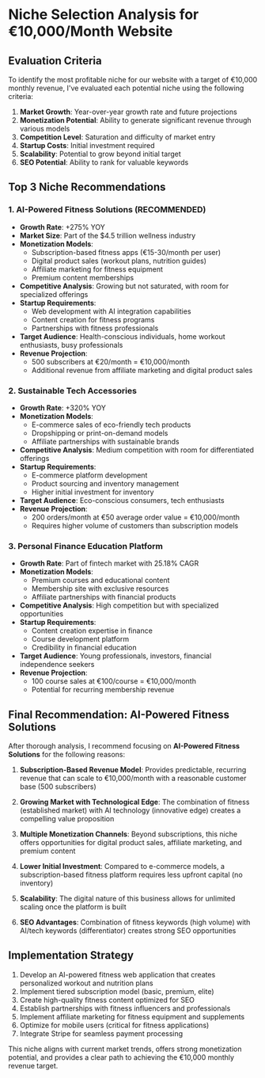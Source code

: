 # Niche Selection Analysis for €10,000/Month Website

## Evaluation Criteria
To identify the most profitable niche for our website with a target of €10,000 monthly revenue, I've evaluated each potential niche using the following criteria:

1. **Market Growth**: Year-over-year growth rate and future projections
2. **Monetization Potential**: Ability to generate significant revenue through various models
3. **Competition Level**: Saturation and difficulty of market entry
4. **Startup Costs**: Initial investment required
5. **Scalability**: Potential to grow beyond initial target
6. **SEO Potential**: Ability to rank for valuable keywords

## Top 3 Niche Recommendations

### 1. AI-Powered Fitness Solutions (RECOMMENDED)
- **Growth Rate**: +275% YOY
- **Market Size**: Part of the $4.5 trillion wellness industry
- **Monetization Models**:
  - Subscription-based fitness apps (€15-30/month per user)
  - Digital product sales (workout plans, nutrition guides)
  - Affiliate marketing for fitness equipment
  - Premium content memberships
- **Competitive Analysis**: Growing but not saturated, with room for specialized offerings
- **Startup Requirements**: 
  - Web development with AI integration capabilities
  - Content creation for fitness programs
  - Partnerships with fitness professionals
- **Target Audience**: Health-conscious individuals, home workout enthusiasts, busy professionals
- **Revenue Projection**: 
  - 500 subscribers at €20/month = €10,000/month
  - Additional revenue from affiliate marketing and digital product sales

### 2. Sustainable Tech Accessories
- **Growth Rate**: +320% YOY
- **Monetization Models**:
  - E-commerce sales of eco-friendly tech products
  - Dropshipping or print-on-demand models
  - Affiliate partnerships with sustainable brands
- **Competitive Analysis**: Medium competition with room for differentiated offerings
- **Startup Requirements**:
  - E-commerce platform development
  - Product sourcing and inventory management
  - Higher initial investment for inventory
- **Target Audience**: Eco-conscious consumers, tech enthusiasts
- **Revenue Projection**:
  - 200 orders/month at €50 average order value = €10,000/month
  - Requires higher volume of customers than subscription models

### 3. Personal Finance Education Platform
- **Growth Rate**: Part of fintech market with 25.18% CAGR
- **Monetization Models**:
  - Premium courses and educational content
  - Membership site with exclusive resources
  - Affiliate partnerships with financial products
- **Competitive Analysis**: High competition but with specialized opportunities
- **Startup Requirements**:
  - Content creation expertise in finance
  - Course development platform
  - Credibility in financial education
- **Target Audience**: Young professionals, investors, financial independence seekers
- **Revenue Projection**:
  - 100 course sales at €100/course = €10,000/month
  - Potential for recurring membership revenue

## Final Recommendation: AI-Powered Fitness Solutions

After thorough analysis, I recommend focusing on **AI-Powered Fitness Solutions** for the following reasons:

1. **Subscription-Based Revenue Model**: Provides predictable, recurring revenue that can scale to €10,000/month with a reasonable customer base (500 subscribers)

2. **Growing Market with Technological Edge**: The combination of fitness (established market) with AI technology (innovative edge) creates a compelling value proposition

3. **Multiple Monetization Channels**: Beyond subscriptions, this niche offers opportunities for digital product sales, affiliate marketing, and premium content

4. **Lower Initial Investment**: Compared to e-commerce models, a subscription-based fitness platform requires less upfront capital (no inventory)

5. **Scalability**: The digital nature of this business allows for unlimited scaling once the platform is built

6. **SEO Advantages**: Combination of fitness keywords (high volume) with AI/tech keywords (differentiator) creates strong SEO opportunities

## Implementation Strategy
1. Develop an AI-powered fitness web application that creates personalized workout and nutrition plans
2. Implement tiered subscription model (basic, premium, elite)
3. Create high-quality fitness content optimized for SEO
4. Establish partnerships with fitness influencers and professionals
5. Implement affiliate marketing for fitness equipment and supplements
6. Optimize for mobile users (critical for fitness applications)
7. Integrate Stripe for seamless payment processing

This niche aligns with current market trends, offers strong monetization potential, and provides a clear path to achieving the €10,000 monthly revenue target.
